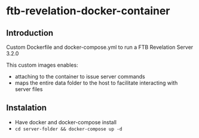 # ftb-revelation-docker-container

## Introduction

Custom Dockerfile and docker-compose.yml to run a FTB Revelation Server 3.2.0

This custom images enables:
* attaching to the container to issue server commands
* maps the entire data folder to the host to facilitate interacting with server files


## Instalation
* Have docker and docker-compose install
* `cd server-folder && docker-compose up -d` 
